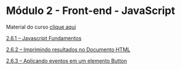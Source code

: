 # Módulo 2 - Front-end - JavaScript

Material do curso [clique aqui](https://texperts.com.br/wp-content/uploads/2022/10/wetransfer_aulajs_html_docs_2022-10-14_1257.zip)

[2.6.1 – Javascript Fundamentos](/js/markdown/aula-2.6.1.md)

[2.6.2 – Imprimindo resultados no Documento HTML](/js/markdown/aula-2.6.2.md)

[2.6.3 – Aplicando eventos em um elemento Button](/js/markdown/aula-2.6.3.md)

[]()

[]()

[]()

[]()

[]()

[]()

[]()

[]()

[]()

[]()

[]()

[]()

[]()

[]()

[]()

[]()

[]()

[]()

[]()

[]()

[]()

[]()

[]()

[]()

[]()

[]()

[]()

[]()

[]()

[]()

[]()

[]()

[]()

[]()

[]()

[]()

[]()

[]()

[]()

[]()

[]()

[]()

[]()
